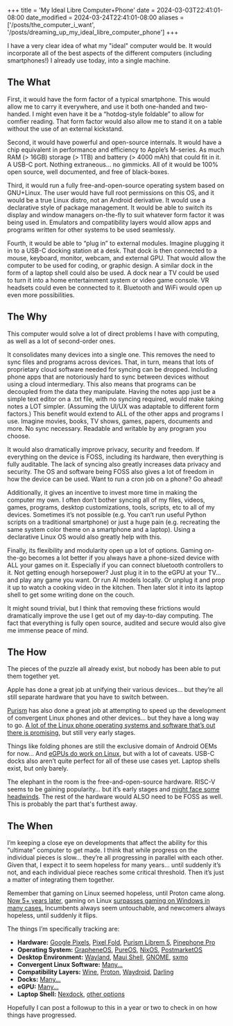 +++
title = 'My Ideal Libre Computer+Phone'
date = 2024-03-03T22:41:01-08:00
date_modified = 2024-03-24T22:41:01-08:00
aliases = ['/posts/the_computer_i_want', '/posts/dreaming_up_my_ideal_libre_computer_phone']
+++

I have a very clear idea of what my "ideal" computer would be. It would incorporate all of the best aspects of the different computers (including smartphones!) I already use today, into a single machine.

## The What

First, it would have the form factor of a typical smartphone. This would allow me to carry it everywhere, and use it both one-handed and two-handed. I might even have it be a “hotdog-style foldable” to allow for comfier reading. That form factor would also allow me to stand it on a table without the use of an external kickstand.

Second, it would have powerful and open-source internals. It would have a chip equivalent in performance and efficiency to Apple’s M-series. As much RAM (> 16GB) storage (> 1TB) and battery (> 4000 mAh) that could fit in it. A USB-C port. Nothing extraneous… no gimmicks. All of it would be 100% open source, well documented, and free of black-boxes.

Third, it would run a fully free-and-open-source operating system based on GNU+Linux. The user would have full root permissions on this OS, and it would be a true Linux distro, not an Android derivative. It would use a declarative style of package management. It would be able to switch its display and window managers on-the-fly to suit whatever form factor it was being used in. Emulators and compatibility layers would allow apps and programs written for other systems to be used seamlessly.

Fourth, it would be able to “plug in” to external modules. Imagine plugging it in to a USB-C docking station at a desk. That dock is then connected to a mouse, keyboard, monitor, webcam, and external GPU. That would allow the computer to be used for coding, or graphic design. A similar dock in the form of a laptop shell could also be used. A dock near a TV could be used to turn it into a home entertainment system or video game console. VR headsets could even be connected to it. Bluetooth and WiFi would open up even more possibilities.

## The Why

This computer would solve a lot of direct problems I have with computing, as well as a lot of second-order ones.

It consolidates many devices into a single one. This removes the need to sync files and programs across devices. That, in turn, means that lots of proprietary cloud software needed for syncing can be dropped. Including phone apps that are notoriously hard to sync between devices without using a cloud intermediary. This also means that programs can be decoupled from the data they manipulate. Having the notes app just be a simple text editor on a .txt file, with no syncing required, would make taking notes a LOT simpler. (Assuming the UI/UX was adaptable to different form factors.) This benefit would extend to ALL of the other apps and programs I use. Imagine movies, books, TV shows, games, papers, documents and more. No sync necessary. Readable and writable by any program you choose.

It would also dramatically improve privacy, security and freedom. If everything on the device is FOSS, including its hardware, then everything is fully auditable. The lack of syncing also greatly increases data privacy and security. The OS and software being FOSS also gives a lot of freedom in how the device can be used. Want to run a cron job on a phone? Go ahead!

Additionally, it gives an incentive to invest more time in making the computer my own. I often don’t bother syncing all of my files, videos, games, programs, desktop customizations, tools, scripts, etc to all of my devices. Sometimes it’s not possible (e.g. You can’t run useful Python scripts on a traditional smartphone) or just a huge pain (e.g. recreating the same system color theme on a smartphone and a laptop). Using a declarative Linux OS would also greatly help with this.

Finally, its flexibility and modularity open up a lot of options. Gaming on-the-go becomes a lot better if you always have a phone-sized device with ALL your games on it. Especially if you can connect bluetooth controllers to it. Not getting enough horsepower? Just plug it in to the eGPU at your TV… and play any game you want. Or run AI models locally. Or unplug it and prop it up to watch a cooking video in the kitchen. Then later slot it into its laptop shell to get some writing done on the couch.

It might sound trivial, but I think that removing these frictions would dramatically improve the use I get out of my day-to-day computing. The fact that everything is fully open source, audited and secure would also give me immense peace of mind.

## The How

The pieces of the puzzle all already exist, but nobody has been able to put them together yet.

Apple has done a great job at unifying their various devices… but they’re all still separate hardware that you have to switch between.

[Purism](https://puri.sm/) has also done a great job at attempting to speed up the development of convergent Linux phones and other devices… but they have a long way to go. [A lot of the Linux phone operating systems and software that’s out there is promising,](https://linmob.net/) but still very early stages.

Things like folding phones are still the exclusive domain of Android OEMs for now… And [eGPUs do work on Linux](https://wiki.archlinux.org/title/External_GPU), but with a lot of caveats. USB-C docks also aren’t quite perfect for all of these use cases yet. Laptop shells exist, but only barely.

The elephant in the room is the free-and-open-source hardware. RISC-V seems to be gaining popularity… but it’s early stages and [might face some headwinds](https://cset.georgetown.edu/article/risc-v-what-it-is-and-why-it-matters/). The rest of the hardware would ALSO need to be FOSS as well. This is probably the part that's furthest away.

## The When

I’m keeping a close eye on developments that affect the ability for this “ultimate” computer to get made. I think that while progress on the individual pieces is slow… they’re all progressing in parallel with each other. Given that, I expect it to seem hopeless for many years… until suddenly it’s not, and each individual piece reaches some critical threshold. Then it’s just a matter of integrating them together.

Remember that gaming on Linux seemed hopeless, until Proton came along. [Now 5+ years later,](https://www.gamingonlinux.com/2023/08/5-years-ago-valve-released-proton-forever-changing-linux-gaming/) gaming on Linux [surpasses gaming on Windows in many cases.](https://www.reddit.com/r/linux_gaming/comments/16vhe6a/why_does_proton_sometimes_run_games_better_than/) Incumbents always seem untouchable, and newcomers always hopeless, until suddenly it flips.

The things I’m specifically tracking are:

- **Hardware:** [Google Pixels](https://store.google.com/us/category/phones?hl=en-US), [Pixel Fold](https://store.google.com/us/product/pixel_fold?hl=en-US&pli=1), [Purism Librem 5](https://puri.sm/products/librem-5/), [Pinephone Pro](https://pine64.org/devices/pinephone_pro/)
- **Operating System:** [GrapheneOS](https://grapheneos.org/), [PureOS](https://www.pureos.net/), [NixOS](https://nixos.org/), [PostmarketOS](https://postmarketos.org/)
- **Desktop Environment:** [Wayland](https://arewewaylandyet.com/), [Maui Shell](https://github.com/Nitrux/maui-shell), [GNOME](https://www.gnome.org/), [sxmo](https://sxmo.org/)
- **Convergent Linux Software:** [Many...](https://tuxphones.com/convergent-linux-phone-apps/)
- **Compatibility Layers:** [Wine](https://www.winehq.org/), [Proton](https://github.com/ValveSoftware/Proton), [Waydroid](https://waydro.id/), [Darling](https://www.darlinghq.org/)
- **Docks:** [Many...](https://www.pcworld.com/article/402858/the-best-usb-c-hubs-for-your-laptop-tablet-or-2-in-1.html)
- **eGPU:** [Many...](https://egpu.io/best-egpu-buyers-guide/)
- **Laptop Shell:** [Nexdock](https://nexdock.com/), [other options](https://liliputing.com/5-laptop-docks-that-let-you-use-a-smartphone-like-a-notebook/)

Hopefully I can post a followup to this in a year or two to check in on how things have progressed.
